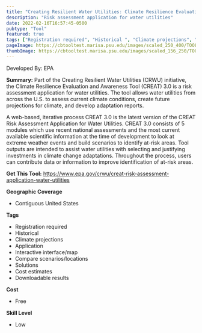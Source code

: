 ```yaml
---
title: "Creating Resilient Water Utilities: Climate Resilience Evaluation and Awareness Tool Risk Assessment Application for Water Utilities"
description: "Risk assessment application for water utilities"
date: 2022-02-16T16:57:45-0500
pubtype: "Tool"
featured: true
tags: ["Registration required", "Historical ", "Climate projections", "Application", "Interactive interface/map", "Compare scenarios/locations", "Solutions", "Cost estimates", "Downloadable results"]
pageImage: https://cbtooltest.marisa.psu.edu/images/scaled_250_400/TOOLID_8.1_ScreenCapture-1.png
thumbImage: https://cbtooltest.marisa.psu.edu/images/scaled_156_250/TOOLID_8.1_ScreenCapture-1.png
---
```

Developed By: EPA

**Summary:** Part of the Creating Resilient Water Utilities (CRWU) initiative, the Climate Resilience Evaluation and Awareness Tool (CREAT) 3.0 is a risk assessment application for water utilities. The tool allows water utilities from across the U.S. to assess current climate conditions, create future projections for climate, and develop adaptation reports.  

A web-based, iterative process CREAT 3.0 is the latest version of the CREAT Risk Assessment Application for Water Utilities. CREAT 3.0 consists of 5 modules which use recent national assessments and the most current available scientific information at the time of development to look at extreme weather events and build scenarios to identify at-risk areas. Tool outputs are intended to assist water utilities with selecting and justifying investments in climate change adaptations. Throughout the process, users can contribute data or information to improve identification of at-risk areas. 

__**Get This Tool:**__ https://www.epa.gov/crwu/creat-risk-assessment-application-water-utilities

__**Geographic Coverage**__
- Contiguous United States

__**Tags**__
-  Registration required
-  Historical 
-  Climate projections
-  Application
-  Interactive interface/map
-  Compare scenarios/locations
-  Solutions
-  Cost estimates
-  Downloadable results

__**Cost**__
- Free

__**Skill Level**__
- Low
